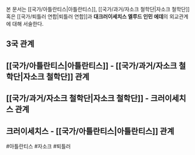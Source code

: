 본 문서는 [[국가/아틀란티스|아틀란티스]], [[국가/과거/자소크 철학단|자소크 철학단]] 혹은 [[국가/퇴틀러 연합|퇴틀러 연합]]과 **대크러이세치스 엘루드 인민 에데**의 외교관계에 대해 서술한다.

## 3국 관계

## [[국가/아틀란티스|아틀란티스]] - [[국가/과거/자소크 철학단|자소크 철학단]] 관계

## [[국가/과거/자소크 철학단|자소크 철학단]] - 크러이세치스 관계

## 크러이세치스 - [[국가/아틀란티스|아틀란티스]] 관계


#아틀란티스 #자소크 #퇴틀러 